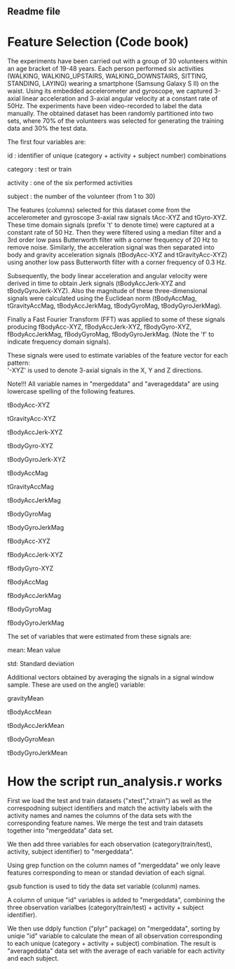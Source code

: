 ## Readme file

Feature Selection (Code book)
=================

The experiments have been carried out with a group of 30 volunteers within an age bracket of 19-48 years. Each person performed six activities (WALKING, WALKING_UPSTAIRS, WALKING_DOWNSTAIRS, SITTING, STANDING, LAYING) wearing a smartphone (Samsung Galaxy S II) on the waist. Using its embedded accelerometer and gyroscope, we captured 3-axial linear acceleration and 3-axial angular velocity at a constant rate of 50Hz. The experiments have been video-recorded to label the data manually. The obtained dataset has been randomly partitioned into two sets, where 70% of the volunteers was selected for generating the training data and 30% the test data. 

The first four variables are:

id : identifier of unique (category + activity + subject number) combinations

category : test or train

activity : one of the six performed activities

subject : the number of the volunteer (from 1 to 30)

The features (columns) selected for this dataset come from the accelerometer and gyroscope 3-axial raw signals tAcc-XYZ and tGyro-XYZ. These time domain signals (prefix 't' to denote time) were captured at a constant rate of 50 Hz. Then they were filtered using a median filter and a 3rd order low pass Butterworth filter with a corner frequency of 20 Hz to remove noise. Similarly, the acceleration signal was then separated into body and gravity acceleration signals (tBodyAcc-XYZ and tGravityAcc-XYZ) using another low pass Butterworth filter with a corner frequency of 0.3 Hz. 

Subsequently, the body linear acceleration and angular velocity were derived in time to obtain Jerk signals (tBodyAccJerk-XYZ and tBodyGyroJerk-XYZ). Also the magnitude of these three-dimensional signals were calculated using the Euclidean norm (tBodyAccMag, tGravityAccMag, tBodyAccJerkMag, tBodyGyroMag, tBodyGyroJerkMag). 

Finally a Fast Fourier Transform (FFT) was applied to some of these signals producing fBodyAcc-XYZ, fBodyAccJerk-XYZ, fBodyGyro-XYZ, fBodyAccJerkMag, fBodyGyroMag, fBodyGyroJerkMag. (Note the 'f' to indicate frequency domain signals). 

These signals were used to estimate variables of the feature vector for each pattern:  
'-XYZ' is used to denote 3-axial signals in the X, Y and Z directions.

Note!!! All variable names in "mergeddata" and "averageddata" are using lowercase spelling of the following features. 

tBodyAcc-XYZ

tGravityAcc-XYZ

tBodyAccJerk-XYZ

tBodyGyro-XYZ

tBodyGyroJerk-XYZ

tBodyAccMag

tGravityAccMag

tBodyAccJerkMag

tBodyGyroMag

tBodyGyroJerkMag

fBodyAcc-XYZ

fBodyAccJerk-XYZ

fBodyGyro-XYZ

fBodyAccMag

fBodyAccJerkMag

fBodyGyroMag

fBodyGyroJerkMag

The set of variables that were estimated from these signals are: 

mean: Mean value

std: Standard deviation

Additional vectors obtained by averaging the signals in a signal window sample. These are used on the angle() variable:

gravityMean

tBodyAccMean

tBodyAccJerkMean

tBodyGyroMean

tBodyGyroJerkMean




How the script run_analysis.r works 
===================================
First we load the test and train datasets ("xtest","xtrain") as well as the correspodning subject identifiers and match the activity labels with the activity names and names the columns of the data sets with the corresponding feature names. We merge the test and train datasets together into "mergeddata" data set. 

We then add three variables for each observation (category(train/test), activity, subject identifier) to "mergeddata". 

Using grep function on the column names of "mergeddata" we only leave features corresponding to mean or standad deviation of each signal. 

gsub function is used to tidy the data set variable (colunm) names.

A column of unique "id" variables is added to "mergeddata", combining the three observation varialbes (category(train/test) + activity + subject identifier). 

We then use ddply function ("plyr" package) on "mergeddata", sorting by uniqie "id" variable to calculate the mean of all observation corresponding to each unique (category + activity + subject) combination. The result is "averageddata" data set with the average of each variable for each activity and each subject. 



